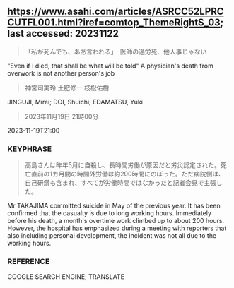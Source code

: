 ## https://www.asahi.com/articles/ASRCC52LPRCCUTFL001.html?iref=comtop_ThemeRightS_03; last accessed: 20231122

> 「私が死んでも、ああ言われる」　医師の過労死、他人事じゃない

"Even if I died, that shall be what will be told" A physician's death from overwork is not another person's job

> 神宮司実玲 土肥修一 枝松佑樹

JINGUJI, Mirei; DOI, Shuichi; EDAMATSU, Yuki

> 2023年11月19日 21時00分

2023-11-19T21:00

### KEYPHRASE

> 高島さんは昨年5月に自殺し、長時間労働が原因だと労災認定された。死亡直前の1カ月間の時間外労働は約200時間にのぼった。ただ病院側は、自己研鑽も含まれ、すべてが労働時間ではなかったと記者会見で主張した。

Mr TAKAJIMA committed suicide in May of the previous year. It has been confirmed that the casualty is due to long working hours.  Immediately before his death, a month's overtime work climbed up to about 200 hours. However, the hospital has emphasized during a meeting with reporters that also including personal development, the incident was not all due to the working hours. 

### REFERENCE

GOOGLE SEARCH ENGINE; TRANSLATE
